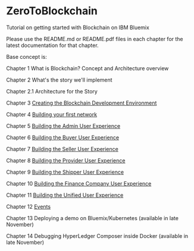 # ZeroToBlockchain
Tutorial on getting started with Blockchain on IBM Bluemix 

Please use the README.md or README.pdf files in each chapter for the latest documentation for that chapter. 

Base concept is: 

Chapter 1 What is Blockchain? Concept and Architecture overview

Chapter 2 What's the story we'll implement

Chapter 2.1 Architecture for the Story

Chapter 3 [Creating the Blockchain Development Environment](./Chapter03/README.md)

Chapter 4 [Building your first network](./Chapter04/README.md)

Chapter 5 [Building the Admin User Experience](./Chapter05/README.md)

Chapter 6 [Building the Buyer User Experience](./Chapter06/README.md)

Chapter 7 [Building the Seller User Experience](./Chapter07/README.md)

Chapter 8 [Building the Provider User Experience](./Chapter09/README.md)

Chapter 9 [Building the Shipper User Experience](./Chapter09/README.md)

Chapter 10 [Building the Finance Company User Experience](./Chapter10/README.md)

Chapter 11 [Building the Unified User Experience](./Chapter11/README.md)

Chapter 12 [Events](./Chapter12/README.md)

Chapter 13 Deploying a demo on Bluemix/Kubernetes (available in late November)

Chapter 14 Debugging HyperLedger Composer inside Docker (available in late November)
